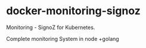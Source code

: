 # docker-monitoring-signoz
Monitoring - SignoZ for Kubernetes. 

Complete monitoring System in node +golang

